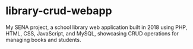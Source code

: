 # library-crud-webapp
My SENA project, a school library web application built in 2018 using PHP, HTML, CSS, JavaScript, and MySQL, showcasing CRUD operations for managing books and students.
